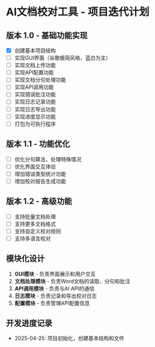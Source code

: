 # AI文档校对工具 - 项目迭代计划

## 版本 1.0 - 基础功能实现
- [x] 创建基本项目结构
- [ ] 实现GUI界面（谷歌极简风格，蓝白为主）
- [ ] 实现文档上传功能
- [ ] 实现API配置功能
- [ ] 实现文档分句处理功能
- [ ] 实现API调用功能
- [ ] 实现错误批注功能
- [ ] 实现日志记录功能
- [ ] 实现日志导出功能
- [ ] 实现进度显示功能
- [ ] 打包为可执行程序

## 版本 1.1 - 功能优化
- [ ] 优化分句算法，处理特殊情况
- [ ] 优化界面交互体验
- [ ] 增加错误类型统计功能
- [ ] 增加校对报告生成功能

## 版本 1.2 - 高级功能
- [ ] 支持批量文档处理
- [ ] 支持更多文档格式
- [ ] 支持自定义校对规则
- [ ] 支持多语言校对

## 模块化设计
1. **GUI模块** - 负责界面展示和用户交互
2. **文档处理模块** - 负责Word文档的读取、分句和批注
3. **API调用模块** - 负责与AI API的通信
4. **日志模块** - 负责记录和导出校对日志
5. **配置模块** - 负责管理API配置信息

## 开发进度记录
- 2025-04-25: 项目初始化，创建基本结构和文件
